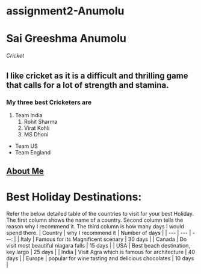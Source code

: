 # assignment2-Anumolu

# Sai Greeshma Anumolu
###### Cricket
I like cricket as it is a difficult and **thrilling** game that calls for a lot of **strength** and stamina.
------
### My three best Cricketers are
1. Team India
    1. Rohit Sharma
    2. Virat Kohli
    3. MS Dhoni
* Team US
* Team England

[About Me](https://github.com/SaiGreeshmaAnumolu/assignment2-Anumolu/blob/main/AboutMe.md)
-----
# Best Holiday Destinations:
Refer the below detailed table of the countries to visit for your best Holiday. The first column shows the name of a country. Second column tells the reason why I recommend it. The third column is how many days I would spend there.
| Country | why I recommend it | Number of days |
| --- | --- | ---: |
| Italy | Famous for its Magnificent scenary | 30 days |
| Canada | Do visit most beautiful niagara falls | 15 days |
| USA | Best beach destination, key largo | 25 days |
| India | Visit Agra which is famous for architecture | 40 days |
| Europe | popular for wine tasting and delicious chocolates | 10 days |